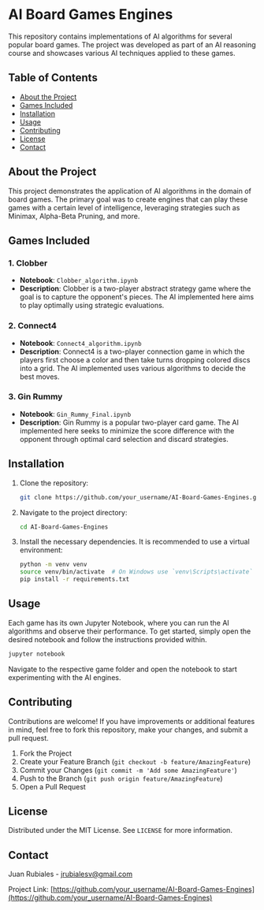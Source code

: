 # AI Board Games Engines

This repository contains implementations of AI algorithms for several popular board games. The project was developed as part of an AI reasoning course and showcases various AI techniques applied to these games.

## Table of Contents

- [About the Project](#about-the-project)
- [Games Included](#games-included)
- [Installation](#installation)
- [Usage](#usage)
- [Contributing](#contributing)
- [License](#license)
- [Contact](#contact)

## About the Project

This project demonstrates the application of AI algorithms in the domain of board games. The primary goal was to create engines that can play these games with a certain level of intelligence, leveraging strategies such as Minimax, Alpha-Beta Pruning, and more.

## Games Included

### 1. Clobber

- **Notebook**: `Clobber_algorithm.ipynb`
- **Description**: Clobber is a two-player abstract strategy game where the goal is to capture the opponent's pieces. The AI implemented here aims to play optimally using strategic evaluations.

### 2. Connect4

- **Notebook**: `Connect4_algorithm.ipynb`
- **Description**: Connect4 is a two-player connection game in which the players first choose a color and then take turns dropping colored discs into a grid. The AI implemented uses various algorithms to decide the best moves.

### 3. Gin Rummy

- **Notebook**: `Gin_Rummy_Final.ipynb`
- **Description**: Gin Rummy is a popular two-player card game. The AI implemented here seeks to minimize the score difference with the opponent through optimal card selection and discard strategies.

## Installation

1. Clone the repository:
    ```bash
    git clone https://github.com/your_username/AI-Board-Games-Engines.git
    ```
2. Navigate to the project directory:
    ```bash
    cd AI-Board-Games-Engines
    ```
3. Install the necessary dependencies. It is recommended to use a virtual environment:
    ```bash
    python -m venv venv
    source venv/bin/activate  # On Windows use `venv\Scripts\activate`
    pip install -r requirements.txt
    ```

## Usage

Each game has its own Jupyter Notebook, where you can run the AI algorithms and observe their performance. To get started, simply open the desired notebook and follow the instructions provided within.

```bash
jupyter notebook
```

Navigate to the respective game folder and open the notebook to start experimenting with the AI engines.

## Contributing

Contributions are welcome! If you have improvements or additional features in mind, feel free to fork this repository, make your changes, and submit a pull request.

1. Fork the Project
2. Create your Feature Branch (`git checkout -b feature/AmazingFeature`)
3. Commit your Changes (`git commit -m 'Add some AmazingFeature'`)
4. Push to the Branch (`git push origin feature/AmazingFeature`)
5. Open a Pull Request

## License

Distributed under the MIT License. See `LICENSE` for more information.

## Contact

Juan Rubiales - jrubialesv@gmail.com

Project Link: [https://github.com/your_username/AI-Board-Games-Engines](https://github.com/your_username/AI-Board-Games-Engines)
